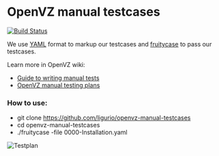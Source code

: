 # OpenVZ manual testcases

[![Build Status](https://travis-ci.org/ligurio/openvz-manual-testcases.svg?branch=master)](https://travis-ci.org/ligurio/openvz-manual-testcases)

We use [YAML](http://www.yaml.org/) format to markup our testcases
and [fruitycase](https://github.com/ligurio/fruitycase) to pass our testcases.

Learn more in OpenVZ wiki:

- [Guide to writing manual tests](https://openvz.org/Guide_to_writing_Manual_tests)
- [OpenVZ manual testing plans](https://openvz.org/Manual_testing_plans)

### How to use:

- git clone https://github.com/ligurio/openvz-manual-testcases
- cd openvz-manual-testcases
- ./fruitycase -file 0000-Installation.yaml

![Testplan](https://pbs.twimg.com/media/BhrzLS_IUAAefox.jpg:large)
